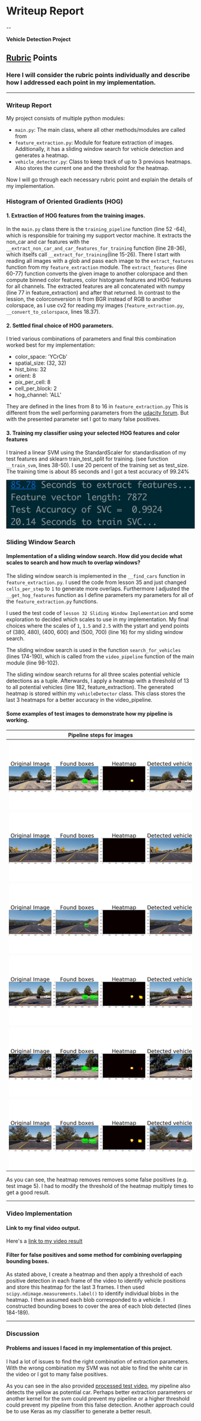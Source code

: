 # Writeup Report

--

**Vehicle Detection Project**


[//]: # (Image References)
[test1]: ./output_images/test1.jpg "Test image 1"
[test2]: ./output_images/test2.jpg "Test image 2"
[test3]: ./output_images/test3.jpg "Test image 3"
[test4]: ./output_images/test4.jpg "Test image 4"
[test5]: ./output_images/test5.jpg "Test image 5"
[test6]: ./output_images/test6.jpg "Test image 6"
[svm]: ./output_images/training.png "Performance time"
[video1]: ./project_video.mp4 "Video"

## [Rubric](https://review.udacity.com/#!/rubrics/513/view) Points
### Here I will consider the rubric points individually and describe how I addressed each point in my implementation.  

---
### Writeup Report

My project consists of multiple python modules:
* `main.py`: The main class, where all other methods/modules are called from
* `feature_extraction.py`: Module for feature extraction of images. Additionally, it has a sliding window search for vehicle detection and generates a heatmap.
* `vehicle_detector.py`: Class to keep track of up to 3 previous heatmaps. Also stores the current one and the threshold for the heatmap.

Now I will go through each necessary rubric point and explain the details of my implementation.

### Histogram of Oriented Gradients (HOG)

#### 1. Extraction of HOG features from the training images.

In the `main.py` class there is the `training_pipeline` function (line 52 -64), which is responsible for training my support vector machine. It extracts the non_car and car features with the `__extract_non_car_and_car_features_for_training` function (line 28-36), which itselfs call `__extract_for_training`(line 15-26). There I start with reading all images with a glob and pass each image to the `extract_features` function from my `feature_extraction` module. The `extract_features` (line 60-77) function converts the given image to another colorspace and then compute binned color features, color histogram features and HOG features for all channels. The extracted features are all concatenated with numpy (line 77 in feature_extraction) and after that returned. In contrast to the lession, the colorconversion is from BGR instead of RGB to another colorspace, as I use cv2 for reading my images (`feature_extraction.py`, `__convert_to_colorspace`, lines 18.37).

#### 2. Settled final choice of HOG parameters.

I tried various combinations of parameters and final this combination worked best for my implementation:

* color_space: 'YCrCb'
* spatial_size: (32, 32)
* hist_bins: 32
* orient: 8
* pix_per_cell: 8
* cell_per_block: 2
* hog_channel: 'ALL'

They are defined in the lines from 8 to 16 in `feature_extraction.py`
This is different from the well performing parameters from the [udacity forum](https://discussions.udacity.com/t/good-tips-from-my-reviewer-for-this-vehicle-detection-project/232903/14). But with the presented parameter set I got to many false positives.

#### 3. Training my classifier using your selected HOG features and color features

I trained a linear SVM using the StandardScaler for standardisation of my test features and sklearn train_test_split for training. (see function `__train_svm`, lines 38-50). I use 20 percent of the training set as test_size. The training time is about 85 seconds and I got a test accuracy of 99.24%

![Console log of svm training][svm]

### Sliding Window Search

#### Implementation of a sliding window search. How did you decide what scales to search and how much to overlap windows?

The sliding window search is implemented in the `__find_cars` function in `feature_extraction.py`. I used the code from lesson 35 and just changed `cells_per_step` to `1` to generate more overlaps. Furthermore I adjusted the `__get_hog_features` function as I define parameters my parameters for all of the `feature_extraction.py` functions.

I used the test code of `lesson 32 Sliding Window Implementation` and some exploration to decided which scales to use in my implementation. My final choices where the scales of `1`, `1.5` and `2.5` with the ystart and yend points of (380, 480), (400, 600) and (500, 700) (line 16) for my sliding window search.

The sliding window search is used in the function `search_for_vehicles` (lines 174-190), which is called from the `video_pipeline` function of the main module (line 98-102).

The sliding window search returns for all three scales potential vehicle detections as a tuple. Afterwards, I apply a heatmap with a threshold of 13 to all potential vehicles (line 182, feature_extraction). The generated heatmap is stored within my `vehicleDetector` class. This class stores the last 3 heatmaps for a better accuracy in the video_pipeline.

#### Some examples of test images to demonstrate how my pipeline is working.

| Pipeline steps for images |
|:---:|
|![Demonstration of pipeline for image1][test1]|
|![Demonstration of pipeline for image2][test2]|
|![Demonstration of pipeline for image3][test3]|
|![Demonstration of pipeline for image4][test4]|
|![Demonstration of pipeline for image5][test5]|
|![Demonstration of pipeline for image6][test6]|

As you can see, the heatmap removes removes some false positives (e.g. test image 5). I had to modify the threshold of the heatmap multiply times to get a good result.

---

### Video Implementation

#### Link to my final video output. 

Here's a [link to my video result](./processed_project_video.mp4)


#### Filter for false positives and some method for combining overlapping bounding boxes.

As stated above, I create a heatmap and then apply a threshold of each positive detection in each frame of the video to identify vehicle positions and store this heatmap for the last 3 frames. I then used `scipy.ndimage.measurements.label()` to identify individual blobs in the heatmap. I then assumed each blob corresponded to a vehicle. I constructed bounding boxes to cover the area of each blob detected (lines 184-189).

---

### Discussion

#### Problems and issues I faced in my implementation of this project.

I had a lot of issues to find the right combination of extraction parameters. With the wrong combination my SVM was not able to find the white car in the video or I got to many false positives.

As you can see in the also provided [processed test video](./processed_test_video.mp4), my pipeline also detects the yellow as potential car. Perhaps better extraction parameters or another kernel for the svm could prevent my pipeline or a higher threshold could prevent my pipeline from this false detection. Another approach could be to use Keras as my classifier to generate a better result.
